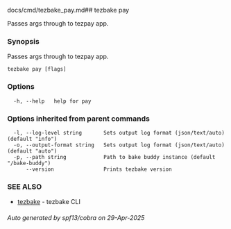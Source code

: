 docs/cmd/tezbake_pay.md## tezbake pay

Passes args through to tezpay app.

### Synopsis

Passes args through to tezpay app.

```
tezbake pay [flags]
```

### Options

```
  -h, --help   help for pay
```

### Options inherited from parent commands

```
  -l, --log-level string       Sets output log format (json/text/auto) (default "info")
  -o, --output-format string   Sets output log format (json/text/auto) (default "auto")
  -p, --path string            Path to bake buddy instance (default "/bake-buddy")
      --version                Prints tezbake version
```

### SEE ALSO

* [tezbake](/tezbake/reference/cmd/tezbake)	 - tezbake CLI

###### Auto generated by spf13/cobra on 29-Apr-2025
